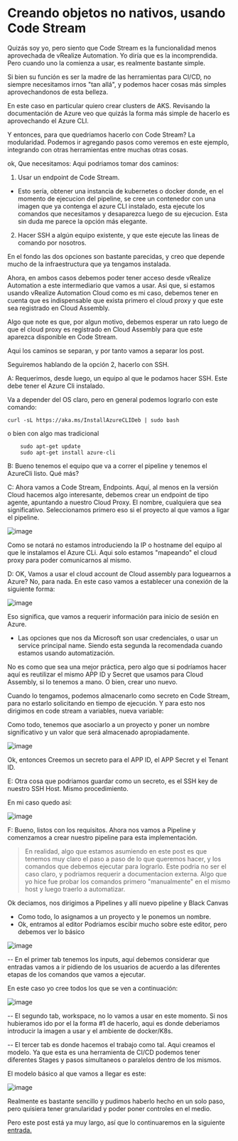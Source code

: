 
<h1> Creando objetos no nativos, usando Code Stream</h1>

Quizás soy yo, pero siento que Code Stream es la funcionalidad menos aprovechada de vRealize Automation. Yo diría que es la incomprendida. Pero cuando uno la comienza a usar, es realmente bastante simple.

Si bien su función es ser la madre de las herramientas para CI/CD, no siempre necesitamos irnos "tan allá", y podemos hacer cosas más simples aprovechandonos de esta belleza.


En este caso en particular quiero crear clusters de AKS.
Revisando la documentación de Azure veo que quizás la forma más simple de hacerlo es aprovechando el Azure CLI.

Y entonces, para que quedriamos hacerlo con Code Stream?
La modularidad. Podemos ir agregando pasos como veremos en este ejemplo, integrando con otras herramientas entre muchas otras cosas.

ok, Que necesitamos:
Aqui podriamos tomar dos caminos:

1. Usar un endpoint de Code Stream.
 - Esto sería, obtener una instancia de kubernetes o docker donde, en el momento de ejecucion del pipeline, se cree un contenedor con una imagen que ya contenga el azure CLI instalado, esta ejecute los comandos que necesitamos y desaparezca luego de su ejecucion.
    Esta sin duda me parece la opción más elegante. 

2. Hacer SSH a algún equipo existente, y que este ejecute las lineas de comando por nosotros.


En el fondo las dos opciones son bastante parecidas, y creo que depende mucho de la infraestructura que ya tengamos instalada.

Ahora, en ambos casos debemos poder tener acceso desde vRealize Automation a este intermediario que vamos a usar. Asi que, si estamos usando vRealize Automation Cloud como es mi caso, debemos tener en cuenta que es indispensable que exista primero el cloud proxy y que este sea registrado en Cloud Assembly.

Algo que note es que, por algun motivo, debemos esperar un rato luego de que el cloud proxy es registrado en Cloud Assembly para que este aparezca disponible en Code Stream.

Aqui los caminos se separan, y por tanto vamos a separar los post.

Seguiremos hablando de la opción 2, hacerlo con SSH.

A: Requerimos, desde luego, un equipo al que le podamos hacer SSH. Este debe tener el Azure Cli instalado. 

Va a depender del OS claro, pero en general podemos lograrlo con este comando:

    curl -sL https://aka.ms/InstallAzureCLIDeb | sudo bash

o bien con algo mas tradicional
```
    sudo apt-get update
    sudo apt-get install azure-cli
```

B: Bueno tenemos el equipo que va a correr el pipeline y tenemos el AzureCli listo. Qué más?

C: Ahora vamos a Code Stream, Endpoints.
Aquí, al menos en la versión Cloud hacemos algo interesante, debemos crear un endpoint de tipo agente, apuntando a nuestro Cloud Proxy. El nombre, cualquiera que sea significativo.
Seleccionamos primero eso si el proyecto al que vamos a ligar el pipeline.

![image](https://user-images.githubusercontent.com/51407995/163280028-636079bb-de52-43ab-9059-632c4ec088ce.png)

Como se notará no estamos introduciendo la IP o hostname del equipo al que le instalamos el Azure CLi. Aqui solo estamos "mapeando" el cloud proxy para poder comunicarnos al mismo.

D: OK, Vamos a usar el cloud account de Cloud assembly para loguearnos a Azure?
No, para nada. En este caso vamos a establecer una conexión de la siguiente forma:

![image](https://user-images.githubusercontent.com/51407995/163281413-c34ebd49-fed6-4c4a-9e9a-5f99e3359497.png)


Eso significa, que vamos a requerir información para inicio de sesión en Azure.
- Las opciones que nos da Microsoft son usar credenciales, o usar un service principal name. Siendo esta segunda la recomendada cuando estamos usando automatización.

No es como que sea una mejor práctica, pero algo que si podríamos hacer aquí es reutilizar el mismo APP ID y Secret que usamos para Cloud Assembly, si lo tenemos a mano.
O bien, crear uno nuevo.

Cuando lo tengamos, podemos almacenarlo como secreto en Code Stream, para no estarlo solicitando en tiempo de ejecución. Y para esto nos dirigimos en code stream a variables, nueva variable:

Como todo, tenemos que asociarlo a un proyecto y poner un nombre significativo y un valor que será almacenado apropiadamente.

![image](https://user-images.githubusercontent.com/51407995/163281891-b8a72cdc-96a6-4680-9527-e55609c875ee.png)


Ok, entonces Creemos un secreto para el APP ID, el APP Secret y el Tenant ID.

E: Otra cosa que podriamos guardar como un secreto, es el SSH key de nuestro SSH Host. Mismo procedimiento. 

En mi caso quedo así:

![image](https://user-images.githubusercontent.com/51407995/163282027-30f4592a-6411-4931-a539-ebbe0f728086.png)


F: Bueno, listos con los requisitos. Ahora nos vamos a Pipeline y comenzamos a crear nuestro pipeline para esta implementación.


> En realidad, algo que estamos asumiendo en este post es que tenemos muy claro el paso a paso de lo que queremos hacer, y los comandos que debemos ejecutar para lograrlo. Este podria no ser el caso claro, y podriamos requerir a documentacion externa. Algo que yo hice fue probar los comandos primero "manualmente" en el mismo host y luego traerlo a automatizar.


Ok deciamos, nos dirigimos a Pipelines y allí nuevo pipeline y Black Canvas

- Como todo, lo asignamos a un proyecto y le ponemos un nombre.
- Ok, entramos al editor
Podriamos escibir mucho sobre este editor, pero debemos ver lo básico

![image](https://user-images.githubusercontent.com/51407995/163282758-a6b98e1d-3ab3-4112-a9c1-789295c91823.png)

-- En el primer tab tenemos los inputs, aquí debemos considerar que entradas vamos a ir pidiendo de los usuarios de acuerdo a las diferentes etapas de los comandos que vamos a ejecutar. 

En este caso yo cree todos los que se ven a continuación:

![image](https://user-images.githubusercontent.com/51407995/163282887-82c0f930-817f-4fc7-ba5b-1be833b0681b.png)

-- El segundo tab, workspace, no lo vamos a usar en este momento. Si nos hubieramos ido por el la forma #1 de hacerlo, aqui es donde deberiamos introducir la imagen a usar y el ambiente de docker/K8s.

-- El tercer tab es donde hacemos el trabajo como tal. Aqui creamos el modelo.
Ya que esta es una herramienta de CI/CD podemos tener diferentes Stages y pasos simultaneos o paralelos dentro de los mismos. 

El modelo básico al que vamos a llegar es este:


![image](https://user-images.githubusercontent.com/51407995/163283340-97158cb3-9490-4fe8-bd4b-725e32858ee6.png)

Realmente es bastante sencillo y pudimos haberlo hecho en un solo paso, pero quisiera tener granularidad y poder poner controles en el medio.

Pero este post está ya muy largo, así que lo continuaremos en la siguiente <a href=https://github.com/lamaedelanube/lamaedelanube.github.io/blob/main/_posts/2022-03-17-AKS%20con%20CodeStream-2.md>entrada. </a>



